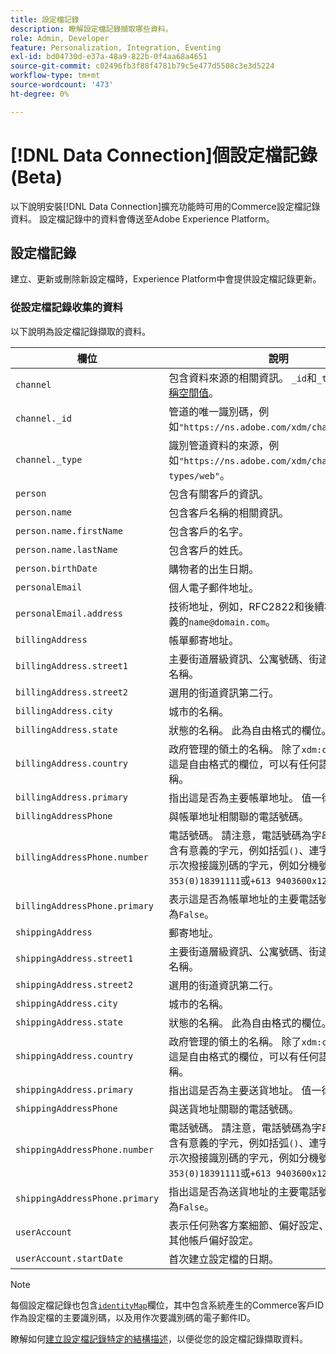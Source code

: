 ```yaml
---
title: 設定檔記錄
description: 瞭解設定檔記錄擷取哪些資料。
role: Admin, Developer
feature: Personalization, Integration, Eventing
exl-id: bd04730d-e37a-48a9-822b-0f4aa68a4651
source-git-commit: c02496fb3f88f4781b79c5e477d5508c3e3d5224
workflow-type: tm+mt
source-wordcount: '473'
ht-degree: 0%

---
```


# [!DNL Data Connection]個設定檔記錄(Beta)

以下說明安裝[!DNL Data Connection]擴充功能時可用的Commerce設定檔記錄資料。 設定檔記錄中的資料會傳送至Adobe Experience Platform。

## 設定檔記錄

建立、更新或刪除新設定檔時，Experience Platform中會提供設定檔記錄更新。

### 從設定檔記錄收集的資料

以下說明為設定檔記錄擷取的資料。

| 欄位 | 說明 |
|---|---|
| `channel` | 包含資料來源的相關資訊。 `_id`和`_type`都包含[名稱空間值](https://experienceleague.adobe.com/en/docs/experience-platform/xdm/schema/namespaces)。 |
| `channel._id` | 管道的唯一識別碼，例如`"https://ns.adobe.com/xdm/channels/web"`。 |
| `channel._type` | 識別管道資料的來源，例如`"https://ns.adobe.com/xdm/channel-types/web"`。 |
| `person` | 包含有關客戶的資訊。 |
| `person.name` | 包含客戶名稱的相關資訊。 |
| `person.name.firstName` | 包含客戶的名字。 |
| `person.name.lastName` | 包含客戶的姓氏。 |
| `person.birthDate` | 購物者的出生日期。 |
| `personalEmail` | 個人電子郵件地址。 |
| `personalEmail.address` | 技術地址，例如，RFC2822和後續標準中通常定義的`name@domain.com`。 |
| `billingAddress` | 帳單郵寄地址。 |
| `billingAddress.street1` | 主要街道層級資訊、公寓號碼、街道號碼和街道名稱。 |
| `billingAddress.street2` | 選用的街道資訊第二行。 |
| `billingAddress.city` | 城市的名稱。 |
| `billingAddress.state` | 狀態的名稱。 此為自由格式的欄位。 |
| `billingAddress.country` | 政府管理的領土的名稱。 除了`xdm:countryCode`，這是自由格式的欄位，可以有任何語言的國家名稱。 |
| `billingAddress.primary` | 指出這是否為主要帳單地址。 值一律為`False`。 |
| `billingAddressPhone` | 與帳單地址相關聯的電話號碼。 |
| `billingAddressPhone.number` | 電話號碼。 請注意，電話號碼為字串，並可能包含有意義的字元，例如括弧`()`、連字型大小`-`或表示次撥接識別碼的字元，例如分機號碼`x`，例如`1-353(0)18391111`或`+613 9403600x1234`。 |
| `billingAddressPhone.primary` | 表示這是否為帳單地址的主要電話號碼。 值一律為`False`。 |
| `shippingAddress` | 郵寄地址。 |
| `shippingAddress.street1` | 主要街道層級資訊、公寓號碼、街道號碼和街道名稱。 |
| `shippingAddress.street2` | 選用的街道資訊第二行。 |
| `shippingAddress.city` | 城市的名稱。 |
| `shippingAddress.state` | 狀態的名稱。 此為自由格式的欄位。 |
| `shippingAddress.country` | 政府管理的領土的名稱。 除了`xdm:countryCode`，這是自由格式的欄位，可以有任何語言的國家名稱。 |
| `shippingAddress.primary` | 指出這是否為主要送貨地址。 值一律為`False`。 |
| `shippingAddressPhone` | 與送貨地址關聯的電話號碼。 |
| `shippingAddressPhone.number` | 電話號碼。 請注意，電話號碼為字串，並可能包含有意義的字元，例如括弧`()`、連字型大小`-`或表示次撥接識別碼的字元，例如分機號碼`x`，例如`1-353(0)18391111`或`+613 9403600x1234`。 |
| `shippingAddressPhone.primary` | 指出這是否為送貨地址的主要電話號碼。 值一律為`False`。 |
| `userAccount` | 表示任何熟客方案細節、偏好設定、登入流程和其他帳戶偏好設定。 |
| `userAccount.startDate` | 首次建立設定檔的日期。 |

>[!NOTE]
>
>每個設定檔記錄也包含[`identityMap`](https://experienceleague.adobe.com/en/docs/experience-platform/xdm/field-groups/profile/identitymap)欄位，其中包含系統產生的Commerce客戶ID作為設定檔的主要識別碼，以及用作次要識別碼的電子郵件ID。

瞭解如何[建立設定檔記錄特定的結構描述](profile-data.md)，以便從您的設定檔記錄擷取資料。
